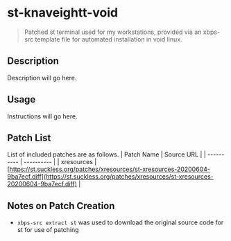 # st-knaveightt-void
> Patched st terminal used for my workstations, provided via an xbps-src template file for automated installation in void linux.

## Description
Description will go here.

## Usage 
Instructions will go here.

## Patch List
List of included patches are as follows.
| Patch Name | Source URL |
| ---------- | ---------- |
| xresources | [https://st.suckless.org/patches/xresources/st-xresources-20200604-9ba7ecf.diff](https://st.suckless.org/patches/xresources/st-xresources-20200604-9ba7ecf.diff) |

## Notes on Patch Creation
- `xbps-src extract st` was used to download the original source code for st for use of patching
